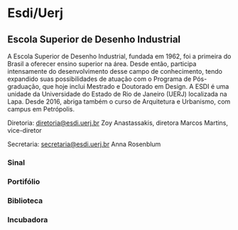 <!--
---
title: Esdi/Uerj - Escola Superior de Desenho Industrial
-->
# Esdi/Uerj 

## Escola Superior de Desenho Industrial

A Escola Superior de Desenho Industrial, fundada em 1962, foi a primeira do Brasil a oferecer ensino superior na área. Desde então, participa intensamente do desenvolvimento desse campo de conhecimento, tendo expandido suas possibilidades de atuação com o Programa de Pós-graduação, que hoje inclui Mestrado e Doutorado em Design. A ESDI é uma unidade da Universidade do Estado de Rio de Janeiro (UERJ) localizada na Lapa. Desde 2016, abriga também o curso de Arquitetura e Urbanismo, com campus em Petrópolis.

Diretoria: <diretoria@esdi.uerj.br>
Zoy Anastassakis, diretora
Marcos Martins, vice-diretor

Secretaria: <secretaria@esdi.uerj.br>
Anna Rosenblum

### Sinal

### Portifólio

### Biblioteca

### Incubadora

